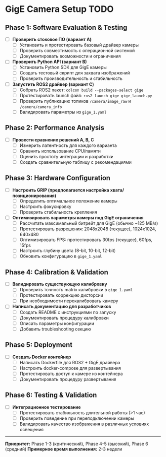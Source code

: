 # GigE Camera Setup TODO

## Phase 1: Software Evaluation & Testing
- [ ] **Проверить стоковое ПО (вариант A)**
  - [ ] Установить и протестировать базовый драйвер камеры
  - [ ] Проверить совместимость с операционной системой
  - [ ] Документировать возможности и ограничения
  
- [ ] **Проверить Python API (вариант B)**
  - [ ] Установить Python SDK для GigE камеры
  - [ ] Создать тестовый скрипт для захвата изображений
  - [ ] Проверить производительность и стабильность
  
- [ ] **Запустить ROS2 драйвер (вариант C)**
  - [ ] Собрать ROS2 пакет: `colcon build --packages-select gige`
  - [ ] Протестировать launch файл: `ros2 launch gige gige_launch.py`
  - [ ] Проверить публикацию топиков `/camera/image_raw` и `/camera/camera_info`
  - [ ] Валидировать параметры из `gige_1.yaml`

## Phase 2: Performance Analysis
- [ ] **Провести сравнение решений A, B, C**
  - [ ] Измерить латентность для каждого варианта
  - [ ] Сравнить использование CPU/памяти
  - [ ] Оценить простоту интеграции и разработки
  - [ ] Создать сравнительную таблицу с рекомендациями

## Phase 3: Hardware Configuration
- [ ] **Настроить GRIP (предполагается настройка хвата/позиционирования)**
  - [ ] Определить оптимальное положение камеры
  - [ ] Настроить фокусировку
  - [ ] Проверить стабильность крепления
  
- [ ] **Оптимизировать параметры камеры под GigE ограничения**
  - [ ] Рассчитать максимальный битрейт для GigE (обычно ~125 MB/s)
  - [ ] Протестировать разрешения: 2048x2048 (текущее), 1024x1024, 640x480
  - [ ] Оптимизировать FPS: протестировать 30fps (текущее), 60fps, 15fps
  - [ ] Настроить глубину цвета (8-bit, 10-bit, 12-bit)
  - [ ] Обновить конфигурацию в `gige_1.yaml`

## Phase 4: Calibration & Validation
- [ ] **Валидировать существующую калибровку**
  - [ ] Проверить точность matrix калибровки в `gige_1.yaml`
  - [ ] Протестировать коррекцию дисторсии
  - [ ] При необходимости перекалибровать камеру
  
- [ ] **Написать документацию для разработчиков**
  - [ ] Создать README с инструкциями по запуску
  - [ ] Документировать процедуру калибровки
  - [ ] Описать параметры конфигурации
  - [ ] Добавить troubleshooting секцию

## Phase 5: Deployment
- [ ] **Создать Docker контейнер**
  - [ ] Написать Dockerfile для ROS2 + GigE драйвера
  - [ ] Настроить docker-compose для развертывания
  - [ ] Протестировать доступ к камере из контейнера
  - [ ] Документировать процедуру развертывания

## Phase 6: Testing & Validation
- [ ] **Интеграционное тестирование**
  - [ ] Протестировать стабильность длительной работы (>1 час)
  - [ ] Проверить поведение при переподключении камеры
  - [ ] Валидировать качество изображения в различных условиях освещения

---
**Приоритет:** Phase 1-3 (критический), Phase 4-5 (высокий), Phase 6 (средний)
**Примерное время выполнения:** 2-3 недели 
